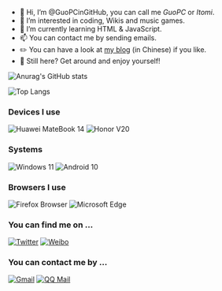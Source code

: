 - 👋 Hi, I’m @GuoPCinGitHub, you can call me *GuoPC* or *Itomi*.
- 👀 I’m interested in coding, Wikis and music games.
- 🌱 I’m currently learning HTML & JavaScript.
- 📫 You can contact me by sending emails.
- ✏️ You can have a look at [my blog](https://guopcingithub.github.io) (in Chinese) if you like.
- 🤔 Still here? Get around and enjoy yourself!

![Anurag's GitHub stats](https://github-readme-stats.vercel.app/api?username=GuoPCinGitHub&show_icons=true&theme=solarized-light)

![Top Langs](https://github-readme-stats.vercel.app/api/top-langs/?username=GuoPCinGitHub&theme=solarized-light)

### Devices I use
![Huawei MateBook 14](https://img.shields.io/badge/Huawei_MateBook_14-C7000B?style=for-the-badge&logo=huawei)
![Honor V20](https://img.shields.io/badge/Honor_View_20-C7000B?style=for-the-badge&logo=huawei)

### Systems
![Windows 11](https://img.shields.io/badge/Windows_11-0078D6?style=for-the-badge&logo=microsoft)
![Android 10](https://img.shields.io/badge/Android_10-3DDC84?style=for-the-badge&logo=android&logoColor=FFFFFF)

### Browsers I use
![Firefox Browser](https://img.shields.io/badge/Firefox_Browser-FF7139?style=for-the-badge&logo=firefoxbrowser&logoColor=FFFFFF)
![Microsoft Edge](https://img.shields.io/badge/Microsoft_Edge-0078D7?style=for-the-badge&logo=microsoftedge)

### You can find me on …
[![Twitter](https://img.shields.io/badge/Twitter@Guo__PC-1DA1F2?style=for-the-badge&logo=twitter&logoColor=FFFFFF)](https://twitter.com/Guo_PC)
[![Weibo](https://img.shields.io/badge/Weibo@GuoPC2013-E6162D?style=for-the-badge&logo=sinaweibo)](https://weibo.com/u/3777937710)

### You can contact me by …
[![Gmail](https://img.shields.io/badge/gpc2843661009@gmail.com-EA4335?style=for-the-badge&logo=gmail&logoColor=FFFFFF)](mailto:gpc2843661009@gmail.com)
[![QQ Mail](https://img.shields.io/badge/itomi@qq.com-EB1923?style=for-the-badge&logo=tencentqq)](mailto:itomi@qq.com)
